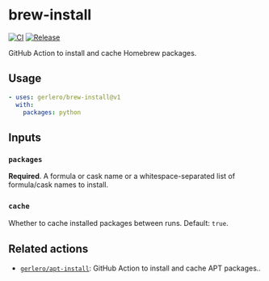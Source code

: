 # brew-install

[![CI](https://github.com/gerlero/brew-install/actions/workflows/ci.yml/badge.svg)](https://github.com/gerlero/brew-install/actions/workflows/ci.yml)
[![Release](https://github.com/gerlero/brew-install/actions/workflows/update-tags.yml/badge.svg)](https://github.com/gerlero/brew-install/actions/workflows/update-tags.yml)

GitHub Action to install and cache Homebrew packages.

## Usage

```yaml
- uses: gerlero/brew-install@v1
  with:
    packages: python
```

## Inputs

### `packages`

**Required**. A formula or cask name or a whitespace-separated list of formula/cask names to install.

### `cache` 

Whether to cache installed packages between runs. Default: `true`.

## Related actions

- [`gerlero/apt-install`](https://github.com/gerlero/apt-install): GitHub Action to install and cache APT packages..
